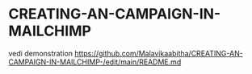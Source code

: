 # CREATING-AN-CAMPAIGN-IN-MAILCHIMP
vedi demonstration https://github.com/Malavikaabitha/CREATING-AN-CAMPAIGN-IN-MAILCHIMP-/edit/main/README.md
